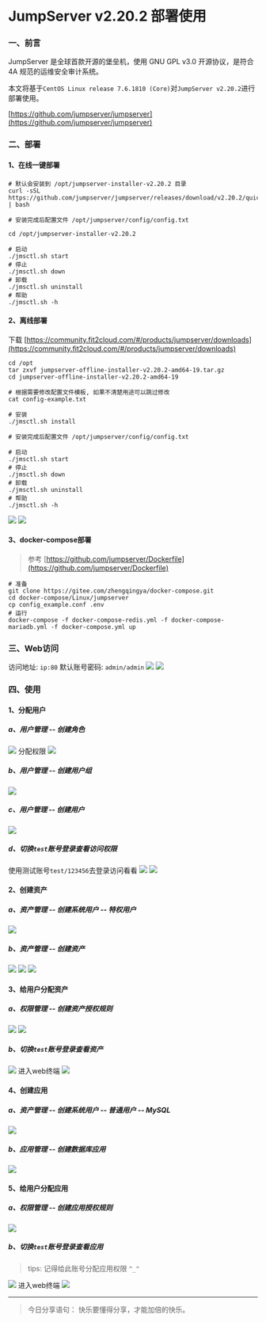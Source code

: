 ﻿# JumpServer v2.20.2 部署使用

### 一、前言

JumpServer 是全球首款开源的堡垒机，使用 GNU GPL v3.0 开源协议，是符合 4A 规范的运维安全审计系统。

本文将基于`CentOS Linux release 7.6.1810 (Core)`对`JumpServer v2.20.2`进行部署使用。

[https://github.com/jumpserver/jumpserver](https://github.com/jumpserver/jumpserver)

### 二、部署

#### 1、在线一键部署

```shell
# 默认会安装到 /opt/jumpserver-installer-v2.20.2 目录
curl -sSL https://github.com/jumpserver/jumpserver/releases/download/v2.20.2/quick_start.sh | bash

# 安装完成后配置文件 /opt/jumpserver/config/config.txt

cd /opt/jumpserver-installer-v2.20.2

# 启动
./jmsctl.sh start
# 停止
./jmsctl.sh down
# 卸载
./jmsctl.sh uninstall
# 帮助
./jmsctl.sh -h
```

#### 2、离线部署

>
下载 [https://community.fit2cloud.com/#/products/jumpserver/downloads](https://community.fit2cloud.com/#/products/jumpserver/downloads)

```shell
cd /opt
tar zxvf jumpserver-offline-installer-v2.20.2-amd64-19.tar.gz
cd jumpserver-offline-installer-v2.20.2-amd64-19

# 根据需要修改配置文件模板, 如果不清楚用途可以跳过修改
cat config-example.txt

# 安装
./jmsctl.sh install

# 安装完成后配置文件 /opt/jumpserver/config/config.txt

# 启动
./jmsctl.sh start
# 停止
./jmsctl.sh down
# 卸载
./jmsctl.sh uninstall
# 帮助
./jmsctl.sh -h
```

![](./images/01-JumpServer-部署使用-20230728104902133.png)
![](./images/01-JumpServer-部署使用-20230728104902739.png)

#### 3、docker-compose部署

> 参考 [https://github.com/jumpserver/Dockerfile](https://github.com/jumpserver/Dockerfile)

```shell
# 准备
git clone https://gitee.com/zhengqingya/docker-compose.git
cd docker-compose/Linux/jumpserver
cp config_example.conf .env
# 运行
docker-compose -f docker-compose-redis.yml -f docker-compose-mariadb.yml -f docker-compose.yml up
```

### 三、Web访问

访问地址: `ip:80`
默认账号密码:  `admin/admin`
![](./images/01-JumpServer-部署使用-20230728104902891.png)
![](./images/01-JumpServer-部署使用-20230728104902958.png)

### 四、使用

#### 1、分配用户

##### a、用户管理 -- 创建角色

![](./images/01-JumpServer-部署使用-20230728104903019.png)
分配权限
![](./images/01-JumpServer-部署使用-20230728104903059.png)

##### b、用户管理 -- 创建用户组

![](./images/01-JumpServer-部署使用-20230728104903102.png)

##### c、用户管理 -- 创建用户

![](./images/01-JumpServer-部署使用-20230728104903136.png)

##### d、切换`test`账号登录查看访问权限

使用测试账号`test/123456`去登录访问看看
![](./images/01-JumpServer-部署使用-20230728104903172.png)
![](./images/01-JumpServer-部署使用-20230728104903215.png)

#### 2、创建资产

##### a、资产管理 -- 创建系统用户 -- 特权用户

![](./images/01-JumpServer-部署使用-20230728104903251.png)

##### b、资产管理 -- 创建资产

![](./images/01-JumpServer-部署使用-20230728104903288.png)
![](./images/01-JumpServer-部署使用-20230728104903330.png)
![](./images/01-JumpServer-部署使用-20230728104903370.png)

#### 3、给用户分配资产

##### a、权限管理 -- 创建资产授权规则

![](./images/01-JumpServer-部署使用-20230728104903411.png)
![](./images/01-JumpServer-部署使用-20230728104903453.png)

##### b、切换`test`账号登录查看资产

![](./images/01-JumpServer-部署使用-20230728104903494.png)
进入web终端
![](./images/01-JumpServer-部署使用-20230728104903539.png)

#### 4、创建应用

##### a、资产管理 -- 创建系统用户 -- 普通用户 -- MySQL

![](./images/01-JumpServer-部署使用-20230728104903583.png)

##### b、应用管理 -- 创建数据库应用

![](./images/01-JumpServer-部署使用-20230728104903627.png)

#### 5、给用户分配应用

##### a、权限管理 -- 创建应用授权规则

![](./images/01-JumpServer-部署使用-20230728104903659.png)

##### b、切换`test`账号登录查看应用

> tips: 记得给此账号分配应用权限 `^_^`

![](./images/01-JumpServer-部署使用-20230728104903702.png)
进入web终端
![](./images/01-JumpServer-部署使用-20230728104903736.png)

--- 

> 今日分享语句：
> 快乐要懂得分享，才能加倍的快乐。

